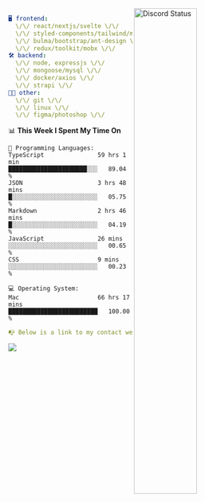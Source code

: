 
<a href="https://discord.com/users/279302975371870218" target="_blank">
    <img width="50%" align="right" alt="Discord Status" src="https://lanyard.cnrad.dev/api/279302975371870218?bg=161B22&borderRadius=5px%205px%200%200&hideTimestamp=true&idleMessage=Just%20chillin%27%20at%20the%20moment&animated=true">
</a>

```yaml
🖥️ frontend: 
  \/\/ react/nextjs/svelte \/\/
  \/\/ styled-components/tailwind/mui/
  \/\/ bulma/bootstrap/ant-design \/\/
  \/\/ redux/toolkit/mobx \/\/
🛠 backend: 
  \/\/ node, expressjs \/\/
  \/\/ mongoose/mysql \/\/
  \/\/ docker/axios \/\/
  \/\/ strapi \/\/
👨‍💻 other: 
  \/\/ git \/\/ 
  \/\/ linux \/\/
  \/\/ figma/photoshop \/\/
```
<!--START_SECTION:waka-->
📊 **This Week I Spent My Time On** 

```text
💬 Programming Languages: 
TypeScript               59 hrs 1 min        ██████████████████████░░░   89.04 % 
JSON                     3 hrs 48 mins       █░░░░░░░░░░░░░░░░░░░░░░░░   05.75 % 
Markdown                 2 hrs 46 mins       █░░░░░░░░░░░░░░░░░░░░░░░░   04.19 % 
JavaScript               26 mins             ░░░░░░░░░░░░░░░░░░░░░░░░░   00.65 % 
CSS                      9 mins              ░░░░░░░░░░░░░░░░░░░░░░░░░   00.23 % 

💻 Operating System: 
Mac                      66 hrs 17 mins      █████████████████████████   100.00 % 
```


<!--END_SECTION:waka-->
```yaml
📭 Below is a link to my contact website 
```
<a href="https://mxns.xyz" target="_black"> <img src="https://img.shields.io/badge/website-161B22?style=for-the-badge&logo=About.me&logoColor=white"></img> <a/>
